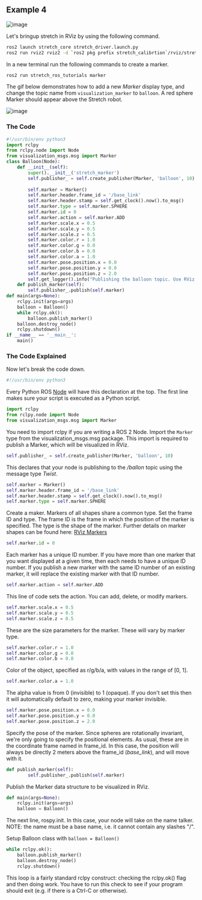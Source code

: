 ## Example 4

![image](https://raw.githubusercontent.com/hello-robot/stretch_tutorials/ROS2/images/balloon.png)

Let's bringup stretch in RViz by using the following command.

```bash
ros2 launch stretch_core stretch_driver.launch.py
ros2 run rviz2 rviz2 -d `ros2 pkg prefix stretch_calibrtion`/rviz/stretch_simple_test.rviz
```
In a new terminal run the following commands to create a marker.

```bash
ros2 run stretch_ros_tutorials marker
```
The gif below demonstrates how to add a new *Marker* display type, and change the topic name from `visualization_marker` to `balloon`. A red sphere Marker should appear above the Stretch robot.

![image](https://raw.githubusercontent.com/hello-robot/stretch_tutorials/ROS2/images/balloon.gif)


### The Code
```python
#!/usr/bin/env python3
import rclpy
from rclpy.node import Node
from visualization_msgs.msg import Marker
class Balloon(Node):
	def __init__(self):
		super().__init__('stretch_marker')
		self.publisher_ = self.create_publisher(Marker, 'balloon', 10)	
		
		self.marker = Marker()
		self.marker.header.frame_id = '/base_link'
		self.marker.header.stamp = self.get_clock().now().to_msg()
		self.marker.type = self.marker.SPHERE
		self.marker.id = 0
		self.marker.action = self.marker.ADD
		self.marker.scale.x = 0.5
		self.marker.scale.y = 0.5
		self.marker.scale.z = 0.5
		self.marker.color.r = 1.0
		self.marker.color.g = 0.0
		self.marker.color.b = 0.0
		self.marker.color.a = 1.0
		self.marker.pose.position.x = 0.0
		self.marker.pose.position.y = 0.0
		self.marker.pose.position.z = 2.0
		self.get_logger().info("Publishing the balloon topic. Use RViz to visualize.")
	def publish_marker(self):
		self.publisher_.publish(self.marker)
def main(args=None):
	rclpy.init(args=args)
	balloon = Balloon()
	while rclpy.ok():
		balloon.publish_marker()
	balloon.destroy_node()	
	rclpy.shutdown()
if __name__ == '__main__':
	main()
```


### The Code Explained
Now let's break the code down.

```python
#!/usr/bin/env python3
```
Every Python ROS [Node](http://wiki.ros.org/Nodes) will have this declaration at the top. The first line makes sure your script is executed as a Python script.


```python
import rclpy
from rclpy.node import Node
from visualization_msgs.msg import Marker
```
You need to import rclpy if you are writing a ROS 2 Node. Import the `Marker` type from the visualization_msgs.msg package. This import is required to publish a Marker, which will be visualized in RViz.

```python
self.publisher_ = self.create_publisher(Marker, 'balloon', 10)	
```
This declares that your node is publishing to the */ballon* topic using the message type *Twist*.


```python
self.marker = Marker()
self.marker.header.frame_id = '/base_link'
self.marker.header.stamp = self.get_clock().now().to_msg()
self.marker.type = self.marker.SPHERE
```

<!-- TODO: Update links -->
Create a maker. Markers of all shapes share a common type. Set the frame ID and type. The frame ID is the frame in which the position of the marker is specified. The type is the shape of the marker. Further details on marker shapes can be found here: [RViz Markers](http://wiki.ros.org/rviz/DisplayTypes/Marker)

```python
self.marker.id = 0
```
Each marker has a unique ID number. If you have more than one marker that you want displayed at a given time, then each needs to have a unique ID number. If you publish a new marker with the same ID number of an existing marker, it will replace the existing marker with that ID number.

```python
self.marker.action = self.marker.ADD
```
This line of code sets the action. You can add, delete, or modify markers.

```python
self.marker.scale.x = 0.5
self.marker.scale.y = 0.5
self.marker.scale.z = 0.5
```
These are the size parameters for the marker. These will vary by marker type.

```python
self.marker.color.r = 1.0
self.marker.color.g = 0.0
self.marker.color.b = 0.0
```
Color of the object, specified as r/g/b/a, with values in the range of [0, 1].

```python
self.marker.color.a = 1.0
```
The alpha value is from 0 (invisible) to 1 (opaque). If you don't set this then it will automatically default to zero, making your marker invisible.

```python
self.marker.pose.position.x = 0.0
self.marker.pose.position.y = 0.0
self.marker.pose.position.z = 2.0
```

Specify the pose of the marker. Since spheres are rotationally invariant, we're only going to specify the positional elements. As usual, these are in the coordinate frame named in frame_id. In this case, the position will always be directly 2 meters above the frame_id (*base_link*), and will move with it.


```python
def publish_marker(self):
		self.publisher_.publish(self.marker)
```
Publish the Marker data structure to be visualized in RViz.

```python
def main(args=None):
	rclpy.init(args=args)
	balloon = Balloon()
```

The next line, rospy.init. In this case, your node will take on the name talker. NOTE: the name must be a base name, i.e. it cannot contain any slashes "/".

Setup Balloon class with `balloon = Balloon()`


```python
while rclpy.ok():
	balloon.publish_marker()
	balloon.destroy_node()	
	rclpy.shutdown()
```

This loop is a fairly standard rclpy construct: checking the rclpy.ok() flag and then doing work. You have to run this check to see if your program should exit (e.g. if there is a Ctrl-C or otherwise).

